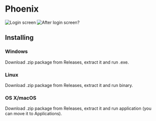 # Phoenix
![Login screen](http://i.imgur.com/o6IR0y0.png)
![After login screen?](http://i.imgur.com/GfDxwWP.png)

## Installing
### Windows
Download .zip package from Releases, extract it and run .exe.
### Linux
Download .zip package from Releases, extract it and run binary.
### OS X/macOS
Download .zip package from Releases, extract it and run application (you can move it to Applications).

